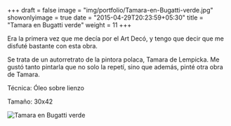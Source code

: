 +++
draft = false
image = "img/portfolio/Tamara-en-Bugatti-verde.jpg"
showonlyimage = true
date = "2015-04-29T20:23:59+05:30"
title = "Tamara en Bugatti verde"
weight = 11
+++

Era la primera vez que me decía por el Art Decó, y tengo que decir que me disfuté bastante con esta obra.
<!--more-->

Se trata de un autorretrato de la pintora polaca, Tamara de Lempicka. Me gustó tanto pintarla que no solo la repetí, sino que además, pinté otra obra de Tamara.

Técnica: Óleo sobre lienzo

Tamaño: 30x42

![Tamara en Bugatti verde](/img/portfolio/Tamara-en-Bugatti-verde.jpg)
